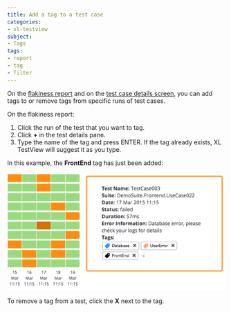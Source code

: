 ```yaml
---
title: Add a tag to a test case
categories:
- xl-testview
subject:
- Tags
tags:
- report
- tag
- filter
---
```


On the [flakiness report](/xl-testview/concept/reports.html#flakiness-overview) and on the [test case details screen](/xl-testview/how-to/view-test-case-details.html), you can add tags to or remove tags from specific runs of test cases.

On the flakiness report:

1. Click the run of the test that you want to tag.
2. Click **+** in the test details pane.
3. Type the name of the tag and press ENTER. If the tag already exists, XL TestView will suggest it as you type.

In this example, the **FrontEnd** tag has just been added:

![Adding tags to test cases](images/tag-add-tag-to-test-case.png)

To remove a tag from a test, click the **X** next to the tag.
